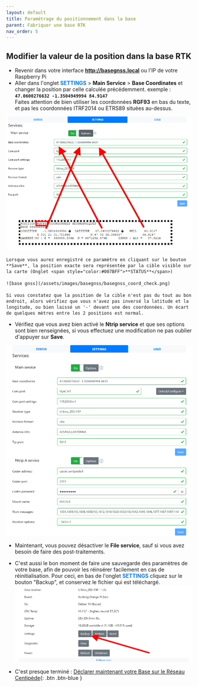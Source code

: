 ```yaml
---
layout: default
title: Paramétrage du positionnement dans la base
parent: Fabriquer une base RTK
nav_order: 5
---
```


## Modifier la valeur de la position dans la base RTK

* Revenir dans votre interface **http://basegnss.local** ou l'IP de votre Raspberry Pi
* Aller dans l'onglet <span style="color:#007BFF">**SETTINGS**</span> > **Main Service** > **Base Coordinates** et changer la position par celle calculée précédemment. exemple : **```47.0600276632 -1.3504949994 84.9147```** <br>
Faites attention de bien utiliser les coordonnées **RGF93** en bas du texte, et pas les coordonnées ITRF2014 ou ETRS89 situées au-dessus.

![base gnss](/assets/images/basegnss/base_coordinates.png)
    
    Lorsque vous aurez enregistré ce paramètre en cliquant sur le bouton **Save**, la position exacte sera représentée par la cible visible sur la carte (Onglet <span style="color:#007BFF">**STATUS**</span>)

    ![base gnss](/assets/images/basegnss/basegnss_coord_check.png)
    
    Si vous constatez que la position de la cible n'est pas du tout au bon endroit, alors vérifiez que vous n'avez pas inversé la latitude et la longitude, ou bien laissé un '-' devant une des coordonnées. Un écart de quelques mètres entre les 2 positions est normal.
* Vérifiez que vous avez bien activé le **Ntrip service** et que ses options sont bien renseignées, si vous effectuez une modification ne pas oublier d'appuyer sur **Save**.


![base gnss](/assets/images/basegnss/basegnss_position.png)

* Maintenant, vous pouvez désactiver le **File service**, sauf si vous avez besoin de faire des post-traitements.
* C'est aussi le bon moment de faire une sauvegarde des paramètres de votre base, afin de pouvoir les réinsérer facilement en cas de réinitialisation. Pour ceci, en bas de l'onglet <span style="color:#007BFF">**SETTINGS**</span> cliquez sur le bouton "Backup", et conservez le fichier qui est téléchargé.
![base gnss](/assets/images/basegnss/rtkbase_backup_settings.png)

* C'est presque terminé : [Déclarer maintenant votre Base sur le Réseau Centipède](Declaration){: .btn .btn-blue }
